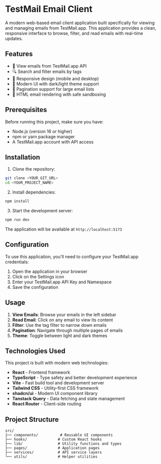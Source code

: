 

# TestMail Email Client

A modern web-based email client application built specifically for viewing and managing emails from TestMail.app. This application provides a clean, responsive interface to browse, filter, and read emails with real-time updates.

## Features

- 📧 View emails from TestMail.app API
- 🔍 Search and filter emails by tags
- 📱 Responsive design (mobile and desktop)
- 🎨 Modern UI with dark/light theme support
- 📄 Pagination support for large email lists
- 👀 HTML email rendering with safe sandboxing

## Prerequisites

Before running this project, make sure you have:

- Node.js (version 16 or higher)
- npm or yarn package manager
- A TestMail.app account with API access

## Installation

1. Clone the repository:
```bash
git clone <YOUR_GIT_URL>
cd <YOUR_PROJECT_NAME>
```

2. Install dependencies:
```bash
npm install
```

3. Start the development server:
```bash
npm run dev
```

The application will be available at `http://localhost:5173`

## Configuration

To use this application, you'll need to configure your TestMail.app credentials:

1. Open the application in your browser
2. Click on the Settings icon
3. Enter your TestMail.app API Key and Namespace
4. Save the configuration

## Usage

1. **View Emails**: Browse your emails in the left sidebar
2. **Read Email**: Click on any email to view its content
3. **Filter**: Use the tag filter to narrow down emails
4. **Pagination**: Navigate through multiple pages of emails
5. **Theme**: Toggle between light and dark themes

## Technologies Used

This project is built with modern web technologies:

- **React** - Frontend framework
- **TypeScript** - Type safety and better development experience
- **Vite** - Fast build tool and development server
- **Tailwind CSS** - Utility-first CSS framework
- **shadcn/ui** - Modern UI component library
- **Tanstack Query** - Data fetching and state management
- **React Router** - Client-side routing

## Project Structure

```
src/
├── components/          # Reusable UI components
├── hooks/              # Custom React hooks
├── lib/                # Utility functions and types
├── pages/              # Application pages
├── services/           # API service layers
└── utils/              # Helper utilities
```

